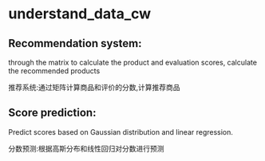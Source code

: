 # understand_data_cw
## Recommendation system: 
through the matrix to calculate the product and evaluation scores, calculate the recommended products

推荐系统:通过矩阵计算商品和评价的分数,计算推荐商品

## Score prediction: 
Predict scores based on Gaussian distribution and linear regression.

分数预测:根据高斯分布和线性回归对分数进行预测